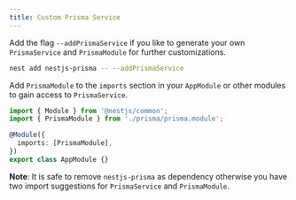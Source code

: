 ```yaml
---
title: Custom Prisma Service
---
```


Add the flag `--addPrismaService` if you like to generate your own `PrismaService` and `PrismaModule` for further customizations.

```bash
nest add nestjs-prisma -- --addPrismaService
```

Add `PrismaModule` to the `imports` section in your `AppModule` or other modules to gain access to `PrismaService`.

```ts
import { Module } from '@nestjs/common';
import { PrismaModule } from './prisma/prisma.module';

@Module({
  imports: [PrismaModule],
})
export class AppModule {}
```

**Note**: It is safe to remove `nestjs-prisma` as dependency otherwise you have two import suggestions for `PrismaService` and `PrismaModule`.
